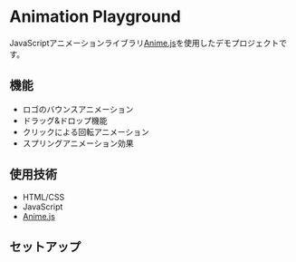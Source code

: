 # Animation Playground

JavaScriptアニメーションライブラリ[Anime.js](https://animejs.com/)を使用したデモプロジェクトです。

## 機能

- ロゴのバウンスアニメーション
- ドラッグ&ドロップ機能
- クリックによる回転アニメーション
- スプリングアニメーション効果

## 使用技術

- HTML/CSS
- JavaScript
- [Anime.js](https://animejs.com/)

## セットアップ



